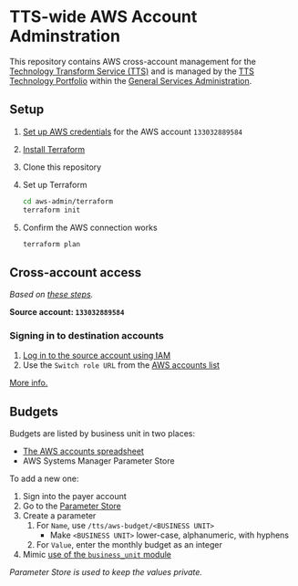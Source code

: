 # TTS-wide AWS Account Adminstration

This repository contains AWS cross-account management for the [Technology Transform Service (TTS)](http://www.gsa.gov/portal/category/25729) and is managed by the [TTS Technology Portfolio](https://handbook.18f.gov/tech-portfolio/) within the [General Services Administration](http://gsa.gov).

## Setup

1. [Set up AWS credentials](https://blog.gruntwork.io/authenticating-to-aws-with-the-credentials-file-d16c0fbcbf9e) for the AWS account `133032889584`
1. [Install Terraform](https://learn.hashicorp.com/terraform/getting-started/install.html)
1. Clone this repository
1. Set up Terraform

   ```sh
   cd aws-admin/terraform
   terraform init
   ```

1. Confirm the AWS connection works

   ```sh
   terraform plan
   ```

## Cross-account access

_Based on [these steps](https://docs.aws.amazon.com/en_pv/IAM/latest/UserGuide/tutorial_cross-account-with-roles.html)._

**Source account: `133032889584`**

### Signing in to destination accounts

1. [Log in to the source account using IAM](https://133032889584.signin.aws.amazon.com/console)
1. Use the `Switch role URL` from the [AWS accounts list](https://docs.google.com/spreadsheets/d/1DedSCiU9AsCAAVvAFZT0_Ii7AFIKlI-JNifzlpHNbDg/edit#gid=0)

[More info.](https://docs.aws.amazon.com/en_pv/IAM/latest/UserGuide/id_roles_use_switch-role-console.html)

## Budgets

Budgets are listed by business unit in two places:

- [The AWS accounts spreadsheet](https://docs.google.com/spreadsheets/d/1DedSCiU9AsCAAVvAFZT0_Ii7AFIKlI-JNifzlpHNbDg/edit#gid=1269506691)
- AWS Systems Manager Parameter Store

To add a new one:

1. Sign into the payer account
1. Go to the [Parameter Store](https://console.aws.amazon.com/systems-manager/parameters/?region=us-east-1&tab=Table#list_parameter_filters=Name:BeginsWith:%2Ftts%2Faws-budget)
1. Create a parameter
   1. For `Name`, use `/tts/aws-budget/<BUSINESS UNIT>`
      - Make `<BUSINESS UNIT>` lower-case, alphanumeric, with hyphens
   1. For `Value`, enter the monthly budget as an integer
1. Mimic [use of the `business_unit` module](terraform/organization.tf)

_Parameter Store is used to keep the values private._
